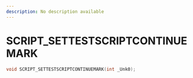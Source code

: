 ```yaml
---
description: No description available 
---
```


# SCRIPT_SETTESTSCRIPTCONTINUEMARK

```cpp
void SCRIPT_SETTESTSCRIPTCONTINUEMARK(int _Unk0);
```